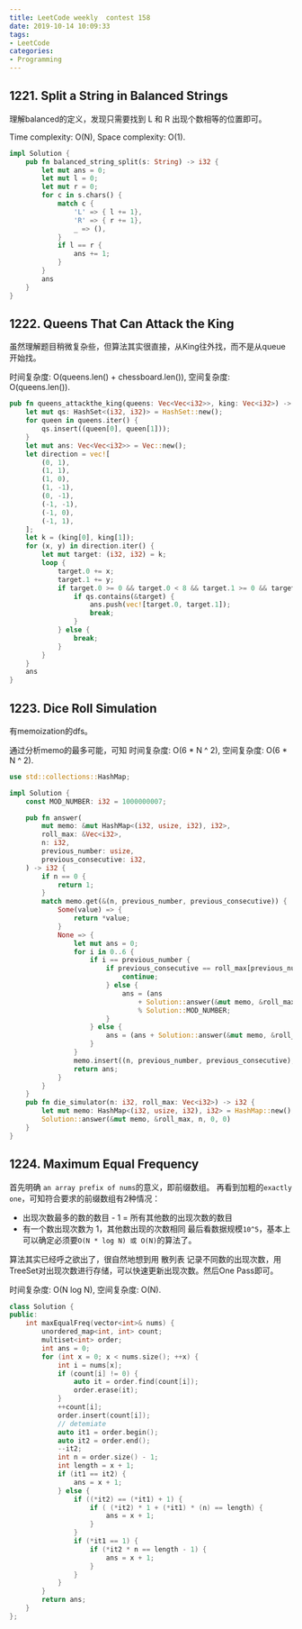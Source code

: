 ```yaml
---
title: LeetCode weekly  contest 158
date: 2019-10-14 10:09:33
tags:
- LeetCode
categories:
- Programming
---
```


## 1221. Split a String in Balanced Strings

理解balanced的定义，发现只需要找到 L 和 R 出现个数相等的位置即可。

Time complexity: O(N),
Space complexity: O(1).

```rust
impl Solution {
    pub fn balanced_string_split(s: String) -> i32 {
        let mut ans = 0;
        let mut l = 0;
        let mut r = 0;
        for c in s.chars() {
            match c {
                'L' => { l += 1},
                'R' => { r += 1},
                _ => (),
            }
            if l == r {
                ans += 1;
            }
        }
        ans
    }
}
```

## 1222. Queens That Can Attack the King

虽然理解题目稍微复杂些，但算法其实很直接，从King往外找，而不是从queue开始找。

时间复杂度: O(queens.len() + chessboard.len()),
空间复杂度: O(queens.len()).

```rust
pub fn queens_attackthe_king(queens: Vec<Vec<i32>>, king: Vec<i32>) -> Vec<Vec<i32>> {
    let mut qs: HashSet<(i32, i32)> = HashSet::new();
    for queen in queens.iter() {
        qs.insert((queen[0], queen[1]));
    }
    let mut ans: Vec<Vec<i32>> = Vec::new();
    let direction = vec![
        (0, 1),
        (1, 1),
        (1, 0),
        (1, -1),
        (0, -1),
        (-1, -1),
        (-1, 0),
        (-1, 1),
    ];
    let k = (king[0], king[1]);
    for (x, y) in direction.iter() {
        let mut target: (i32, i32) = k;
        loop {
            target.0 += x;
            target.1 += y;
            if target.0 >= 0 && target.0 < 8 && target.1 >= 0 && target.1 < 8 {
                if qs.contains(&target) {
                    ans.push(vec![target.0, target.1]);
                    break;
                }
            } else {
                break;
            }
        }
    }
    ans
}
```

## 1223. Dice Roll Simulation

有memoization的dfs。

通过分析memo的最多可能，可知
时间复杂度: O(6 * N ^ 2),
空间复杂度: O(6 * N ^ 2).

```rust
use std::collections::HashMap;

impl Solution {
    const MOD_NUMBER: i32 = 1000000007;

    pub fn answer(
        mut memo: &mut HashMap<(i32, usize, i32), i32>,
        roll_max: &Vec<i32>,
        n: i32,
        previous_number: usize,
        previous_consecutive: i32,
    ) -> i32 {
        if n == 0 {
            return 1;
        }
        match memo.get(&(n, previous_number, previous_consecutive)) {
            Some(value) => {
                return *value;
            }
            None => {
                let mut ans = 0;
                for i in 0..6 {
                    if i == previous_number {
                        if previous_consecutive == roll_max[previous_number] {
                            continue;
                        } else {
                            ans = (ans
                                + Solution::answer(&mut memo, &roll_max, n - 1, i, previous_consecutive + 1))
                                % Solution::MOD_NUMBER;
                        }
                    } else {
                        ans = (ans + Solution::answer(&mut memo, &roll_max, n - 1, i, 1)) % Solution::MOD_NUMBER;
                    }
                }
                memo.insert((n, previous_number, previous_consecutive), ans);
                return ans;
            }
        }
    }
    pub fn die_simulator(n: i32, roll_max: Vec<i32>) -> i32 {
        let mut memo: HashMap<(i32, usize, i32), i32> = HashMap::new();
        Solution::answer(&mut memo, &roll_max, n, 0, 0)
    }
}
```

## 1224. Maximum Equal Frequency

首先明确 `an array prefix of nums`的意义，即前缀数组。
再看到加粗的`exactly one`，可知符合要求的前缀数组有2种情况：
- 出现次数最多的数的数目 - 1 = 所有其他数的出现次数的数目
- 有一个数出现次数为 1，其他数出现的次数相同
最后看数据规模`10^5`，基本上可以确定必须要`O(N * log N) 或 O(N)`的算法了。

算法其实已经呼之欲出了，很自然地想到用 散列表 记录不同数的出现次数，用 TreeSet对出现次数进行存储，可以快速更新出现次数。然后One Pass即可。

时间复杂度: O(N log N),
空间复杂度: O(N).

```cpp
class Solution {
public:
    int maxEqualFreq(vector<int>& nums) {
        unordered_map<int, int> count;
        multiset<int> order;
        int ans = 0;
        for (int x = 0; x < nums.size(); ++x) {
            int i = nums[x];
            if (count[i] != 0) {
                auto it = order.find(count[i]);
                order.erase(it);
            }
            ++count[i];
            order.insert(count[i]);
            // detemiate
            auto it1 = order.begin();
            auto it2 = order.end();
            --it2;
            int n = order.size() - 1;
            int length = x + 1;
            if (it1 == it2) {
                ans = x + 1;
            } else {
                if ((*it2) == (*it1) + 1) {
                    if ( (*it2) * 1 + (*it1) * (n) == length) {
                        ans = x + 1;
                    }
                }
                if (*it1 == 1) {
                    if (*it2 * n == length - 1) {
                        ans = x + 1;
                    }
                }
            }
        }
        return ans;
    }
};
```